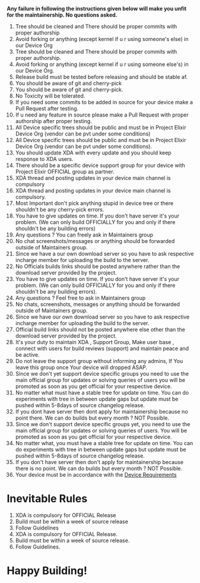 
**Any failure in following the instructions given below will make you unfit for the maintainership. No questions asked.**

1. Tree should be cleaned and There should be proper commits with proper authorship
2. Avoid forking or anything (except kernel if u r using someone's else) in our Device Org
1. Tree should be cleaned and There should be proper commits with proper authorship.
2. Avoid forking or anything (except kernel if u r using someone else's) in our Device Org.
3. Release build must be tested before releasing and should be stable af. 
4. You should be aware of git and cherry-pick
4. You should be aware of git and cherry-pick.
5. No Toxicity will be tolerated.
6. If you need some commits to be added in source for your device make a Pull Request after testing.
7. If u need any feature in source please make a Pull Request with proper authorship after proper testing.
8. All Device specific trees should be public and must be in Project Elixir Device Org (vendor can be pvt under some conditions)
8. All Device specific trees should be public and must be in Project Elixir Device Org (vendor can be pvt under some conditions).
9. You should update XDA with every update and you should keep response to XDA users.
10. There should be a specific device support group for your device with Project Elixir OFFICIAL group as partner.
11. XDA thread and posting updates in your device main channel is compulsory
11. XDA thread and posting updates in your device main channel is compulsory.
12. Most Important don't pick anything stupid in device tree or there shouldn't be any cherry-pick errors.
13. You have to give updates on time. If you don't have server it's your problem. (We can only build OFFICIALLY for you and only if there shouldn't be any building errors)
14. Any questions ? You can freely ask in Maintainers group
15. No chat screenshots/messages or anything should be forwarded outside of Maintainers group.
16. Since we have a our own download server so you have to ask respective incharge member for uploading the build to the server.
17. No Officials builds links should be posted anywhere rather than the download server provided by the project.
13. You have to give updates on time. If you don't have server it's your problem. (We can only build OFFICIALLY for you and only if there shouldn't be any building errors).
14. Any questions ? Feel free to ask in Maintainers group
15. No chats, screenshots, messages or anything should be forwarded outside of Maintainers group.
16. Since we have our own download server so you have to ask respective incharge member for uploading the build to the server.
17. Official build links should not be posted anywhere else other than the download server provided by the project.
18. It's your duty to maintain XDA , Support Group, Make user base , connect with users for build reviews (support) and maintain peace and be active.
19. Do not leave the support group without informing any admins, If You leave this group once Your device will dropped ASAP.
20. Since we don't yet support device specific groups you need to use the main official group for updates or solving queries of users you will be promoted as soon as you get official for your respective device.
21. No matter what must have a stable tree for update on time. You can do experiments with tree in between update gaps but update must be pushed within 5-8days of source changelog release.
22. If you dont have server then dont apply for maintainership because no point there. We can do builds but every month ? NOT Possible.
20. Since we don't support device specific groups yet, you need to use the main official group for updates or solving queries of users. You will be promoted as soon as you get official for your respective device.
21. No matter what, you must have a stable tree for update on time. You can do experiments with tree in between update gaps but update must be pushed within 5-8days of source changelog release.
22. If you don't have server then don't apply for maintainership because there is no point. We can do builds but every month ? NOT Possible.
23. Your device must be in accordance with the [Device Requirements](https://github.com/Project-Elixir/docs/blob/master/device_requirements.md)

# Inevitable Rules
1. XDA is compulsory for OFFICIAL Release
2. Build must be within a week of source release
3. Follow Guidelines  
1. XDA is compulsory for OFFICIAL Release.
2. Build must be within a week of source release.
3. Follow Guidelines.


# Happy Building! 

